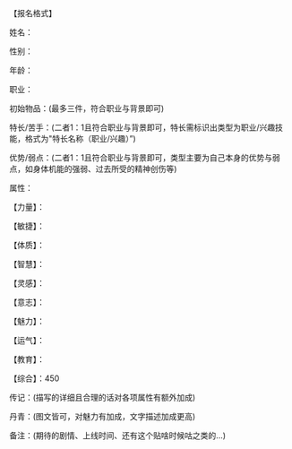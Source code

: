 【报名格式】

姓名：

性别：

年龄：

职业：

初始物品：(最多三件，符合职业与背景即可)

特长/苦手：(二者1：1且符合职业与背景即可，特长需标识出类型为职业/兴趣技能，格式为"特长名称（职业/兴趣）”)

优势/弱点：(二者1：1且符合职业与背景即可，类型主要为自己本身的优势与弱点，如身体机能的强弱、过去所受的精神创伤等)

属性：

【力量】：

【敏捷】：

【体质】：

【智慧】：

【灵感】：

【意志】：

【魅力】：

【运气】：

【教育】：

【综合】：450

传记：(描写的详细且合理的话对各项属性有额外加成)

丹青：(图文皆可，对魅力有加成，文字描述加成更高)

备注：(期待的剧情、上线时间、还有这个贴啥时候咕之类的...)












